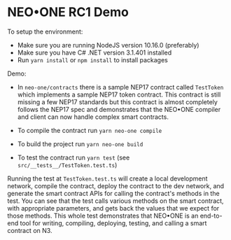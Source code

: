 # NEO•ONE RC1 Demo

To setup the environment:

- Make sure you are running NodeJS version 10.16.0 (preferably)
- Make sure you have C# .NET version 3.1.401 installed
- Run `yarn install` or `npm install` to install packages

Demo:

- In `neo-one/contracts` there is a sample NEP17 contract called `TestToken` which implements a sample NEP17 token contract. This contract is still missing a few NEP17 standards but this contract is almost completely follows the NEP17 spec and demonstrates that the NEO•ONE compiler and client can now handle complex smart contracts.

- To compile the contract run `yarn neo-one compile`
- To build the project run `yarn neo-one build`
- To test the contract run `yarn test` (see `src/__tests__/TestToken.test.ts`)

Running the test at `TestToken.test.ts` will create a local development network, compile the contract, deploy the contract to the dev network, and generate the smart contract APIs for calling the contract's methods in the test. You can see that the test calls various methods on the smart contract, with appropriate parameters, and gets back the values that we expect for those methods. This whole test demonstrates that NEO•ONE is an end-to-end tool for writing, compiling, deploying, testing, and calling a smart contract on N3.
